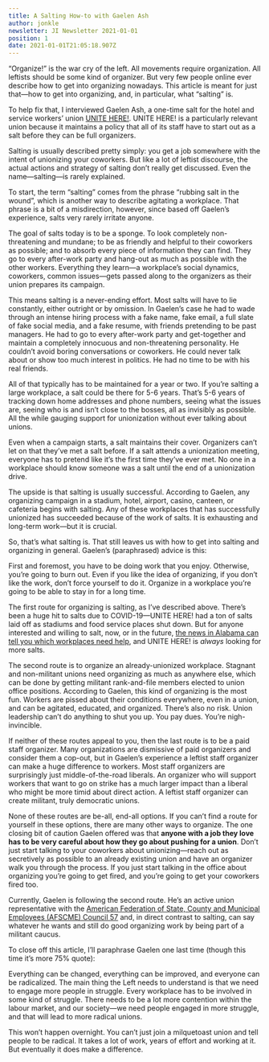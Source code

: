 ```yaml
---
title: A Salting How-to with Gaelen Ash
author: jonkle
newsletter: JI Newsletter 2021-01-01
position: 1
date: 2021-01-01T21:05:18.907Z
---
```


“Organize!” is the war cry of the left. All movements require organization. All leftists should be some kind of organizer. But very few people online ever describe how to get into organizing nowadays. This article is meant for just that—how to get into organizing, and, in particular, what “salting” is.

To help fix that, I interviewed Gaelen Ash, a one-time salt for the hotel and service workers’ union [UNITE HERE!](https://unitehere.org/). UNITE HERE! is a particularly relevant union because it maintains a policy that all of its staff have to start out as a salt before they can be full organizers.

Salting is usually described pretty simply: you get a job somewhere with the intent of unionizing your coworkers. But like a lot of leftist discourse, the actual actions and strategy of salting don’t really get discussed. Even the name—salting—is rarely explained.

To start, the term “salting” comes from the phrase “rubbing salt in the wound”, which is another way to describe agitating a workplace. That phrase is a bit of a misdirection, however, since based off Gaelen’s experience, salts very rarely irritate anyone.

The goal of salts today is to be a sponge. To look completely non-threatening and mundane; to be as friendly and helpful to their coworkers as possible; and to absorb every piece of information they can find. They go to every after-work party and hang-out as much as possible with the other workers. Everything they learn—a workplace’s social dynamics, coworkers, common issues—gets passed along to the organizers as their union prepares its campaign.

This means salting is a never-ending effort. Most salts will have to lie constantly, either outright or by omission. In Gaelen’s case he had to wade through an intense hiring process with a fake name, fake email, a full slate of fake social media, and a fake resume, with friends pretending to be past managers. He had to go to every after-work party and get-together and maintain a completely innocuous and non-threatening personality. He couldn’t avoid boring conversations or coworkers. He could never talk about or show too much interest in politics. He had no time to be with his real friends.

All of that typically has to be maintained for a year or two. If you’re salting a large workplace, a salt could be there for 5-6 years. That’s 5-6 years of tracking down home addresses and phone numbers, seeing what the issues are, seeing who is and isn’t close to the bosses, all as invisibly as possible. All the while gauging support for unionization without ever talking about unions.

Even when a campaign starts, a salt maintains their cover. Organizers can’t let on that they’ve met a salt before. If a salt attends a unionization meeting, everyone has to pretend like it’s the first time they’ve ever met. No one in a workplace should know someone was a salt until the end of a unionization drive.

The upside is that salting is usually successful. According to Gaelen, any organizing campaign in a stadium, hotel, airport, casino, canteen, or cafeteria begins with salting. Any of these workplaces that has successfully unionized has succeeded because of the work of salts. It is exhausting and long-term work—but it is crucial.

So, that’s what salting is. That still leaves us with how to get into salting and organizing in general. Gaelen’s (paraphrased) advice is this:

First and foremost, you have to be doing work that you enjoy. Otherwise, you’re going to burn out. Even if you like the idea of organizing, if you don’t like the work, don’t force yourself to do it. Organize in a workplace you’re going to be able to stay in for a long time.

The first route for organizing is salting, as I’ve described above. There’s been a huge hit to salts due to COVID-19—UNITE HERE! had a ton of salts laid off as stadiums and food service places shut down. But for anyone interested and willing to salt, now, or in the future, [the news in Alabama can tell you which workplaces need help](https://www.al.com/news/2020/12/amazon-workers-at-alabama-warehouse-one-step-closer-to-union-vote.html), and UNITE HERE! is *always* looking for more salts.

The second route is to organize an already-unionized workplace. Stagnant and non-militant unions need organizing as much as anywhere else, which can be done by getting militant rank-and-file members elected to union office positions. According to Gaelen, this kind of organizing is the most fun. Workers are pissed about their conditions everywhere, even in a union, and can be agitated, educated, and organized. There’s also no risk. Union leadership can’t do anything to shut you up. You pay dues. You’re nigh-invincible.

If neither of these routes appeal to you, then the last route is to be a paid staff organizer. Many organizations are dismissive of paid organizers and consider them a cop-out, but in Gaelen’s experience a leftist staff organizer can make a huge difference to workers. Most staff organizers are surprisingly just middle-of-the-road liberals. An organizer who will support workers that want to go on strike has a much larger impact than a liberal who might be more timid about direct action. A leftist staff organizer can create militant, truly democratic unions.

None of these routes are be-all, end-all options. If you can’t find a route for yourself in these options, there are many other ways to organize. The one closing bit of caution Gaelen offered was that **anyone with a job they love has to be very careful about how they go about pushing for a union**. Don’t just start talking to your coworkers about unionizing—reach out as secretively as possible to an already existing union and have an organizer walk you through the process. If you just start talking in the office about organizing you’re going to get fired, and you’re going to get your coworkers fired too.

Currently, Gaelen is following the second route. He’s an active union representative with the [American Federation of State, County and Municipal Employees (AFSCME) Council 57](https://www.afscme57.org/) and, in direct contrast to salting, can say whatever he wants and still do good organizing work by being part of a militant caucus.

To close off this article, I’ll paraphrase Gaelen one last time (though this time it’s more 75% quote):

Everything can be changed, everything can be improved, and everyone can be radicalized. The main thing the Left needs to understand is that we need to engage more people in struggle. Every workplace has to be involved in some kind of struggle. There needs to be a lot more contention within the labour market, and our society—we need people engaged in more struggle, and that will lead to more radical unions.

This won’t happen overnight. You can’t just join a milquetoast union and tell people to be radical. It takes a lot of work, years of effort and working at it. But eventually it does make a difference.


